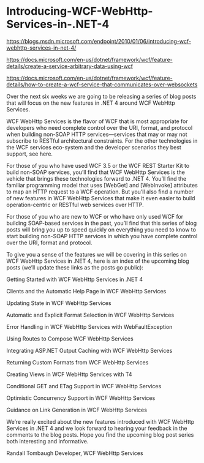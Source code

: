 # Introducing-WCF-WebHttp-Services-in-.NET-4

https://blogs.msdn.microsoft.com/endpoint/2010/01/06/introducing-wcf-webhttp-services-in-net-4/

https://docs.microsoft.com/en-us/dotnet/framework/wcf/feature-details/create-a-service-arbitrary-data-using-wcf

https://docs.microsoft.com/en-us/dotnet/framework/wcf/feature-details/how-to-create-a-wcf-service-that-communicates-over-websockets



Over the next six weeks we are going to be releasing a series of blog posts that will focus on the new features in .NET 4 around WCF WebHttp Services. 


WCF WebHttp Services is the flavor of WCF that is most appropriate for developers who need complete control over the URI, format, and protocol when building non-SOAP HTTP services—services that may or may not subscribe to RESTful architectural constraints.  For the other technologies in the WCF services eco-system and the developer scenarios they best support, see here. 


For those of you who have used WCF 3.5 or the WCF REST Starter Kit to build non-SOAP services, you’ll find that WCF WebHttp Services is the vehicle that brings these technologies forward to .NET 4.  You’ll find the familiar programming model that uses [WebGet] and [WebInvoke] attributes to map an HTTP request to a WCF operation.  But you’ll also find a number of new features in WCF WebHttp Services that make it even easier to build operation-centric or RESTful web services over HTTP.


For those of you who are new to WCF or who have only used WCF for building SOAP-based services in the past, you’ll find that this series of blog posts will bring you up to speed quickly on everything you need to know to start building non-SOAP HTTP services in which you have complete control over the URI, format and protocol.      


To give you a sense of the features we will be covering in this series on WCF WebHttp Services in .NET 4, here is an index of the upcoming blog posts (we’ll update these links as the posts go public):



Getting Started with WCF WebHttp Services in .NET 4

Clients and the Automatic Help Page in WCF WebHttp Services

Updating State in WCF WebHttp Services

Automatic and Explicit Format Selection in WCF WebHttp Services

Error Handling in WCF WebHttp Services with WebFaultException

Using Routes to Compose WCF WebHttp Services

Integrating ASP.NET Output Caching with WCF WebHttp Services

Returning Custom Formats from WCF WebHttp Services

Creating Views in WCF WebHttp Services with T4

Conditional GET and ETag Support in WCF WebHttp Services

Optimistic Concurrency Support in WCF WebHttp Services

Guidance on Link Generation in WCF WebHttp Services  

We’re really excited about the new features introduced with WCF WebHttp Services in .NET 4 and we look forward to hearing your feedback in the comments to the blog posts.  Hope you find the upcoming blog post series both interesting and informative.


Randall Tombaugh 
Developer, WCF WebHttp Services
